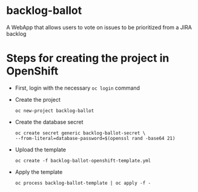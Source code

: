 # backlog-ballot

A WebApp that allows users to vote on issues to be prioritized from a JIRA backlog

# Steps for creating the project in OpenShift

  * First, login with the necessary `oc login` command

  * Create the project
    ```
    oc new-project backlog-ballot
    ```

  * Create the database secret
    ```
    oc create secret generic backlog-ballot-secret \
    --from-literal=database-password=$(openssl rand -base64 21)
    ```

  * Upload the template
    ```
    oc create -f backlog-ballot-openshift-template.yml
    ```

  * Apply the template
    ```
    oc process backlog-ballot-template | oc apply -f -
    ```
